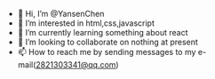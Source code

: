 - 👋 Hi, I’m @YansenChen
- 👀 I’m interested in html,css,javascript
- 🌱 I’m currently learning something about react
- 💞️ I’m looking to collaborate on nothing at present
- 📫 How to reach me by sending messages to my e-mail(2821303341@qq.com)

<!---
YansenChen/YansenChen is a ✨ special ✨ repository because its `README.md` (this file) appears on your GitHub profile.
You can click the Preview link to take a look at your changes.
--->
